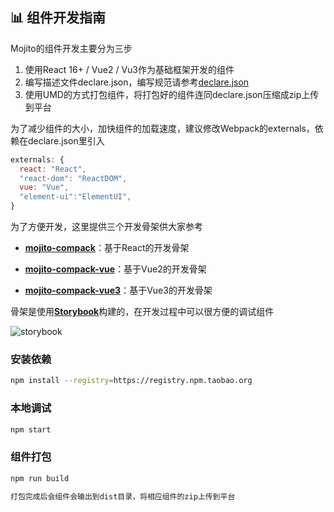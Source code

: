 ## 📊 组件开发指南

Mojito的组件开发主要分为三步

1. 使用React 16+ / Vue2 / Vu3作为基础框架开发的组件 
2. 编写描述文件declare.json，编写规范请参考[declare.json](/declare.md)
3. 使用UMD的方式打包组件，将打包好的组件连同declare.json压缩成zip上传到平台

为了减少组件的大小，加快组件的加载速度，建议修改Webpack的externals，依赖在declare.json里引入

```js
externals: {
  react: "React",
  "react-dom": "ReactDOM",
  vue: "Vue",
  "element-ui":"ElementUI",
}
```

为了方便开发，这里提供三个开发骨架供大家参考

* [**mojito-compack**](https://github.com/drinkjscom/mojito-compack)：基于React的开发骨架

* [**mojito-compack-vue**](https://github.com/drinkjscom/mojito-compack-vue)：基于Vue2的开发骨架

* [**mojito-compack-vue3**](https://github.com/drinkjscom/mojito-compack-vue3)：基于Vue3的开发骨架

骨架是使用[**Storybook**](https://storybook.js.org/)构建的，在开发过程中可以很方便的调试组件

![storybook](/assets/storybook.jpg)

### 安装依赖
```bash
npm install --registry=https://registry.npm.taobao.org
```
### 本地调试
```bash
npm start
```
### 组件打包
```bash
npm run build

打包完成后会组件会输出到dist目录，将相应组件的zip上传到平台
```